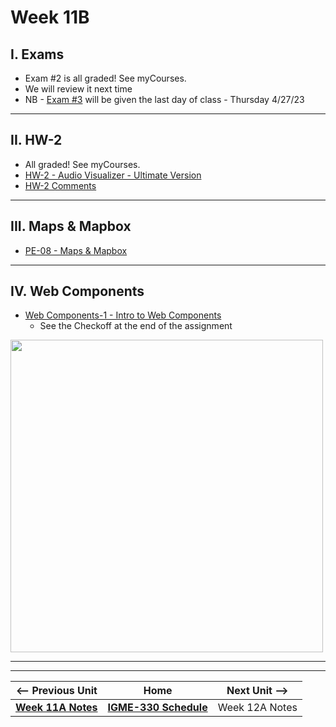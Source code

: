# Week 11B

## I. Exams

- Exam #2 is all graded! See myCourses.
- We will review it next time
- NB - [Exam #3](../notes/exam-3-details.md) will be given the last day of class - Thursday 4/27/23

<hr>

## II. HW-2
- All graded! See myCourses.
- [HW-2 - Audio Visualizer - Ultimate Version](../hw/hw-2.md)
- [HW-2 Comments](../hw/hw-2-comments.md)

<hr>

## III. Maps & Mapbox

- [PE-08 - Maps & Mapbox](https://github.com/tonethar/IGME-330-Spring-2023/blob/main/pe/pe-08.md)

<hr>

## IV. Web Components
- [Web Components-1 - Intro to Web Components](../notes/wc-1.md)
  - See the Checkoff at the end of the assignment

<img src="https://www.google.com/search?q=pavil+chekov+tortured&tbm=isch&ved=2ahUKEwiozZ2RuJP-AhX6FlkFHY5pAfYQ2-cCegQIABAA&oq=pavil+chekov+tortured&gs_lcp=CgNpbWcQAzoECAAQHjoHCAAQGBCABDoJCAAQGBCABBAKUMALWOcxYI80aABwAHgAgAF4iAG8CpIBBDE0LjKYAQCgAQGqAQtnd3Mtd2l6LWltZ8ABAQ&sclient=img&ei=BsctZKiyMPqt5NoPjtOFsA8&bih=660&biw=1315#imgrc=Po90HSCgTgMlMM" width="500" height="500" />



<hr><hr>


| <-- Previous Unit | Home | Next Unit -->
| --- | --- | --- 
| [**Week 11A Notes**](11A.md)  |  [**IGME-330 Schedule**](../schedule.md) | Week 12A Notes

